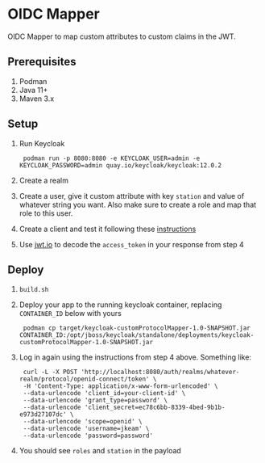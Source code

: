 # OIDC Mapper

OIDC Mapper to map custom attributes to custom claims in the JWT.

## Prerequisites
1. Podman
2. Java 11+
3. Maven 3.x

## Setup
1. Run Keycloak

        podman run -p 8080:8080 -e KEYCLOAK_USER=admin -e KEYCLOAK_PASSWORD=admin quay.io/keycloak/keycloak:12.0.2

2. Create a realm
3. Create a user, give it custom attribute with key `station` and value of whatever string you want.  Also make sure to create a role and map that role to this user.
4. Create a client and test it following these [instructions](https://developers.redhat.com/blog/2020/01/29/api-login-and-jwt-token-generation-using-keycloak#test_your_new_client)
5. Use [jwt.io](https://jwt.io/) to decode the `access_token` in your response from step 4

## Deploy
1. `build.sh`
2. Deploy your app to the running keycloak container, replacing `CONTAINER_ID` below with yours

        podman cp target/keycloak-customProtocolMapper-1.0-SNAPSHOT.jar CONTAINER_ID:/opt/jboss/keycloak/standalone/deployments/keycloak-customProtocolMapper-1.0-SNAPSHOT.jar

3. Log in again using the instructions from step 4 above.  Something like:

        curl -L -X POST 'http://localhost:8080/auth/realms/whatever-realm/protocol/openid-connect/token' \
        -H 'Content-Type: application/x-www-form-urlencoded' \
        --data-urlencode 'client_id=your-client-id' \
        --data-urlencode 'grant_type=password' \
        --data-urlencode 'client_secret=ec78c6bb-8339-4bed-9b1b-e973d27107dc' \
        --data-urlencode 'scope=openid' \
        --data-urlencode 'username=jkeam' \
        --data-urlencode 'password=password'

4. You should see `roles` and `station` in the payload